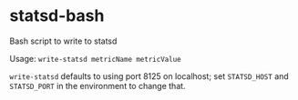 # statsd-bash

Bash script to write to statsd

Usage: `write-statsd metricName metricValue`

`write-statsd` defaults to using port 8125 on localhost; set `STATSD_HOST` and `STATSD_PORT` in the environment to change that.
